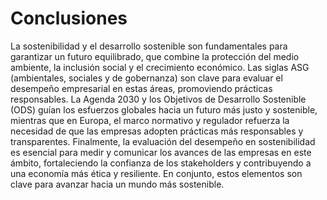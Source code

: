# Conclusiones 
La sostenibilidad y el desarrollo sostenible son fundamentales para garantizar un futuro equilibrado, que combine la protección del medio ambiente, la inclusión social y el crecimiento económico. Las siglas ASG (ambientales, sociales y de gobernanza) son clave para evaluar el desempeño empresarial en estas áreas, promoviendo prácticas responsables.
La Agenda 2030 y los Objetivos de Desarrollo Sostenible (ODS) guían los esfuerzos globales hacia un futuro más justo y sostenible, mientras que en Europa, el marco normativo y regulador refuerza la necesidad de que las empresas adopten prácticas más responsables y transparentes.
Finalmente, la evaluación del desempeño en sostenibilidad es esencial para medir y comunicar los avances de las empresas en este ámbito, fortaleciendo la confianza de los stakeholders y contribuyendo a una economía más ética y resiliente. En conjunto, estos elementos son clave para avanzar hacia un mundo más sostenible.
